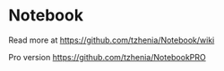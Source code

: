 # Notebook
Read more at https://github.com/tzhenia/Notebook/wiki

Pro version https://github.com/tzhenia/NotebookPRO

